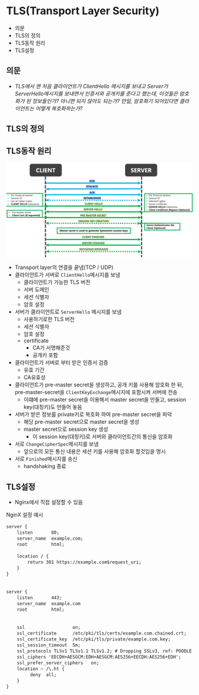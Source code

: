 # TLS(Transport Layer Security)

- 의문
- TLS의 정의
- TLS동작 원리
- TLS설정

## 의문

- *TLS에서 맨 처음 클라이언트가 ClientHello 메시지를 보내고 Server가 ServerHello메시지를 보내면서 인증서와 공개키를 준다고 했는데, 이것들은 암호화가 된 정보들인가? 아니면 되지 않아도 되는가? 만일, 암호화기 되어있다면 클라이언트는 어떻게 복호화하는가?*

## TLS의 정의

## TLS동작 원리

![](./images/TLS/tls_negotiation.png)

- Transport layer의 연결을 끝냄(TCP / UDP)
- 클라이언트가 서버로 `ClientHello`메시지를 보냄
  - 클라이언트가 가능한 TLS 버전
  - 서버 도메인
  - 세션 식별자
  - 암호 설정
- 서버가 클라이언트로 `ServerHello` 메시지를 보냄
  - 사용하기로한 TLS 버전
  - 세션 식별자
  - 암호 설정
  - certificate
    - CA가 서명해준것
    - 공개키 포함
- 클라이언트가 서버로 부터 받은 인증서 검증
  - 유효 기간
  - CA유효성
- 클라이언트가 pre-master secret을 생성하고, 공개 키를 사용해 암호화 한 뒤, pre-master-secret을 `ClientKeyExchange`메시지에 포함시켜 서버에 전송
  - 이떄에 pre-master secret을 이용해서 master secret을 만들고, session key(대칭키)도 만들어 놓음
- 서버가 받은 정보를 private키로 복호화 하여 pre-master secret을 파악
  - 해당 pre-master secret으로 master secret을 생성
  - master secret으로 session key 생성
    - 이 session key(대칭키)로 서버와 클라이언트간의 통신을 암호화
- 서로 `ChangeCipherSpec`메시지를 보냄
  - 앞으로의 모든 통신 내용은 세션 키를 사용해 암호화 할것임을 명시
- 서로 `Finished`메시지를 송신
  - handshaking 종료

## TLS설정

- Nginx에서 직접 설정할 수 있음

NginX 설정 예시

```
server {
    listen       80;
    server_name  example.com;
    root         html;

    location / {
        return 301 https://example.com$request_uri;
    }
}


server {
    listen       443;
    server_name  example.com
    root         html;


    ssl                  on;
    ssl_certificate      /etc/pki/tls/certs/example.com.chained.crt;
    ssl_certificate_key  /etc/pki/tls/private/example.com.key;
    ssl_session_timeout  5m;
    ssl_protocols TLSv1 TLSv1.1 TLSv1.2; # Dropping SSLv3, ref: POODLE
    ssl_ciphers 'EECDH+AESGCM:EDH+AESGCM:AES256+EECDH:AES256+EDH';
    ssl_prefer_server_ciphers   on;
    location ~ /\.ht {
         deny  all;
    }
}
```
